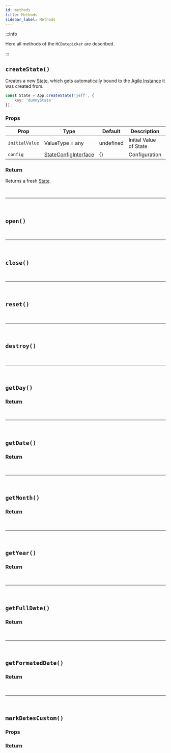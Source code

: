 ```yaml
---
id: methods
title: Methods
sidebar_label: Methods
---
```


:::info

Here all methods of the `MCDatepicker` are described.

:::

## `createState()`

Creates a new [State](../state/Introduction.md),
which gets automatically bound to the [Agile Instance](../agile-instance/Introduction.md) it was created from.

```js
const State = App.createState('jeff', {
	key: 'dummyState'
});
```

### Props

| Prop           | Type                                                          | Default   | Description            | Required |
| -------------- | ------------------------------------------------------------- | --------- | ---------------------- | -------- |
| `initialValue` | ValueType = any                                               | undefined | Initial Value of State | Yes      |
| `config`       | [StateConfigInterface](../../../../Interfaces.md#stateconfig) | {}        | Configuration          | No       |

### Return

Returns a fresh [State](../state/Introduction.md).

<br />

---

<br />

## `open()`

<br />

---

<br />

## `close()`

<br />

---

<br />

## `reset()`

<br />

---

<br />

## `destroy()`

<br />

---

<br />

## `getDay()`

### Return

<br />

---

<br />

## `getDate()`

### Return

<br />

---

<br />

## `getMonth()`

### Return

<br />

---

<br />

## `getYear()`

### Return

<br />

---

<br />

## `getFullDate()`

### Return

<br />

---

<br />

## `getFormatedDate()`

### Return

<br />

---

<br />

## `markDatesCustom()`

### Props

### Return
